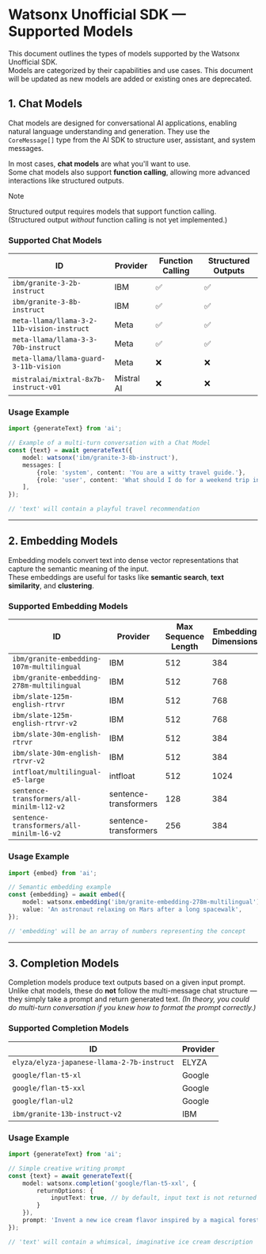 # Watsonx Unofficial SDK — Supported Models

This document outlines the types of models supported by the Watsonx Unofficial SDK.  
Models are categorized by their capabilities and use cases. This document will be updated as new models are added or
existing ones are deprecated.

## 1. Chat Models

Chat models are designed for conversational AI applications, enabling natural language understanding and generation.
They use the `CoreMessage[]` type from the AI SDK to structure user, assistant, and system messages.

In most cases, **chat models** are what you'll want to use.  
Some chat models also support **function calling**, allowing more advanced interactions like structured outputs.

> [!NOTE]  
> Structured output requires models that support function calling.  
> (Structured output *without* function calling is not yet implemented.)

### Supported Chat Models

<!-- <autogen readme-chat-models> -->
<!-- ⚠️ WARNING: This section that is marked by the autogen ID of readme-chat-models (top and bottom) is auto-generated. -->
<!-- Do not edit manually. -->
<!-- Generated on: 2025-04-30T14:08:47.520Z -->
<!-- Description: Chat models tables -->

| ID | Provider | Function Calling | Structured Outputs |
|----|----------|------------------|--------------------|
| `ibm/granite-3-2b-instruct` | IBM | ✅ | ✅ |
| `ibm/granite-3-8b-instruct` | IBM | ✅ | ✅ |
| `meta-llama/llama-3-2-11b-vision-instruct` | Meta | ✅ | ✅ |
| `meta-llama/llama-3-3-70b-instruct` | Meta | ✅ | ✅ |
| `meta-llama/llama-guard-3-11b-vision` | Meta | ❌ | ❌ |
| `mistralai/mixtral-8x7b-instruct-v01` | Mistral AI | ❌ | ❌ |
<!-- </autogen readme-chat-models> -->

### Usage Example

```ts
import {generateText} from 'ai';

// Example of a multi-turn conversation with a Chat Model
const {text} = await generateText({
    model: watsonx('ibm/granite-3-8b-instruct'),
    messages: [
        {role: 'system', content: 'You are a witty travel guide.'},
        {role: 'user', content: 'What should I do for a weekend trip in Japan?'},
    ],
});

// 'text' will contain a playful travel recommendation
```

---

## 2. Embedding Models

Embedding models convert text into dense vector representations that capture the semantic meaning of the input.  
These embeddings are useful for tasks like **semantic search**, **text similarity**, and **clustering**.

### Supported Embedding Models

<!-- <autogen readme-embedding-models> -->
<!-- ⚠️ WARNING: This section that is marked by the autogen ID of readme-embedding-models (top and bottom) is auto-generated. -->
<!-- Do not edit manually. -->
<!-- Generated on: 2025-04-30T14:08:47.521Z -->
<!-- Description: Embedding models tables -->

| ID | Provider | Max Sequence Length | Embedding Dimensions |
|----|----------|---------------------|----------------------|
| `ibm/granite-embedding-107m-multilingual` | IBM | 512 | 384 |
| `ibm/granite-embedding-278m-multilingual` | IBM | 512 | 768 |
| `ibm/slate-125m-english-rtrvr` | IBM | 512 | 768 |
| `ibm/slate-125m-english-rtrvr-v2` | IBM | 512 | 768 |
| `ibm/slate-30m-english-rtrvr` | IBM | 512 | 384 |
| `ibm/slate-30m-english-rtrvr-v2` | IBM | 512 | 384 |
| `intfloat/multilingual-e5-large` | intfloat | 512 | 1024 |
| `sentence-transformers/all-minilm-l12-v2` | sentence-transformers | 128 | 384 |
| `sentence-transformers/all-minilm-l6-v2` | sentence-transformers | 256 | 384 |
<!-- </autogen readme-embedding-models> -->

### Usage Example

```ts
import {embed} from 'ai';

// Semantic embedding example
const {embedding} = await embed({
    model: watsonx.embedding('ibm/granite-embedding-278m-multilingual'),
    value: 'An astronaut relaxing on Mars after a long spacewalk',
});

// 'embedding' will be an array of numbers representing the concept
```

---

## 3. Completion Models

Completion models produce text outputs based on a given input prompt.  
Unlike chat models, these do **not** follow the multi-message chat structure — they simply take a prompt and return
generated text. *(In theory, you could do multi-turn conversation if you knew how to format the prompt correctly.)*

### Supported Completion Models

<!-- <autogen readme-completion-models> -->
<!-- ⚠️ WARNING: This section that is marked by the autogen ID of readme-completion-models (top and bottom) is auto-generated. -->
<!-- Do not edit manually. -->
<!-- Generated on: 2025-04-30T14:08:47.521Z -->
<!-- Description: Completion models tables -->

| ID | Provider |
|----|----------|
| `elyza/elyza-japanese-llama-2-7b-instruct` | ELYZA |
| `google/flan-t5-xl` | Google |
| `google/flan-t5-xxl` | Google |
| `google/flan-ul2` | Google |
| `ibm/granite-13b-instruct-v2` | IBM |
<!-- </autogen readme-completion-models> -->

### Usage Example

```ts
import {generateText} from 'ai';

// Simple creative writing prompt
const {text} = await generateText({
    model: watsonx.completion('google/flan-t5-xxl', {
        returnOptions: {
            inputText: true, // by default, input text is not returned
        }
    }),
    prompt: 'Invent a new ice cream flavor inspired by a magical forest.',
});

// 'text' will contain a whimsical, imaginative ice cream description
```